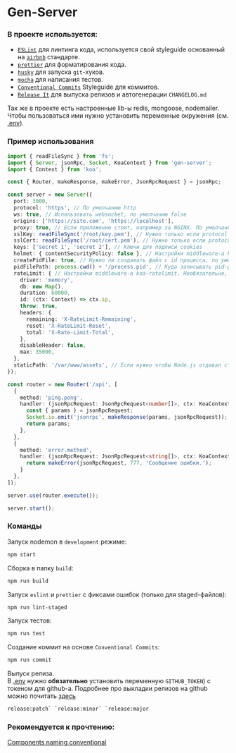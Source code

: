 # Gen-Server

### В проекте используется:

-   [`ESLint`](https://eslint.org/) для линтинга кода, используется свой styleguide основанный на [`airbnb`](https://github.com/airbnb/javascript) стандарте.
-   [`prettier`](https://prettier.io/) для форматирования кода.
-   [`husky`](https://github.com/typicode/husky) для запуска `git`-хуков.
-   [`mocha`](https://jestjs.io/) для написания тестов.
-   [`Conventional Commits`](https://www.conventionalcommits.org) Styleguide для коммитов.
-   [`Release It`](https://github.com/release-it/release-it) для выпуска релизов и автогенерации `CHANGELOG.md`

Так же в проекте есть настроенные lib-ы redis, mongoose, nodemailer.
Чтобы пользоваться ими нужно установить переменные окружения (см. [.env](.env)).

### Пример использования
```typescript
import { readFileSync } from 'fs';
import { Server, jsonRpc, Socket, KoaContext } from 'gen-server';
import { Context } from 'koa';

const { Router, makeResponse, makeError, JsonRpcRequest } = jsonRpc;

const server = new Server({
  port: 3000,
  protocol: 'https', // По умолчанию http
  ws: true, // Использовать websocket, по умолчанию false
  origins: ['https://site.com', 'https://localhost'],
  proxy: true, // Если приложение стоит, например за NGINX. По умолчанию false
  sslKey: readFileSync('/root/key.pem'), // Нужно только если protocol не равен http
  sslCert: readFileSync('/root/cert.pem'), // Нужно только если protocol не равен http
  keys: ['secret 1', 'secret 2'], // Ключи для подписи cookies
  helmet: { contentSecurityPolicy: false }, // Настройки middleware-а koa-helmet
  createPidFile: true, // Нужно ли создавать файл с id процесса, по умолчанию false
  pidFilePath: process.cwd() + '/process.pid', // Куда записывать pid-файл. Не нужно если createPidFile = true. По умолчанию = process.cwd() + '/process.pid'
  rateLimit: { // Настройки middleware-а koa-ratelimit. Необязательно, эти настройки будут по умолчанию.
    driver: 'memory',
    db: new Map(),
    duration: 60000,
    id: (ctx: Context) => ctx.ip,
    throw: true,
    headers: {
      remaining: 'X-RateLimit-Remaining',
      reset: 'X-RateLimit-Reset',
      total: 'X-Rate-Limit-Total',
    },
    disableHeader: false,
    max: 35000,
  },
  staticPath: '/var/www/assets', // Если нужно чтобы Node.js отдавал статику
});

const router = new Router('/api', [
  {
    method: 'ping.pong',
    handler: (jsonRpcRequest: JsonRpcRequest<number[]>, ctx: KoaContext) => {
      const { params } = jsonRpcRequest;
      Socket.io.emit('jsonrpc', makeResponse(params, jsonRpcRequest)); // Будет работать только если сервер с опцией ws = true
      return params;
    },
  },
  {
    method: 'error.method',
    handler: (jsonRpcRequest: JsonRpcRequest<string[]>, ctx: KoaContext) => {
      return makeError(jsonRpcRequest, 777, 'Сообщение ошибки.');
    }
  },
]);

server.use(router.execute());

server.start();
```

### Команды

Запуск nodemon в `development` режиме:
```bash
npm start
```

Сборка в папку `build`:
```bash
npm run build
```

Запуск `eslint` и `prettier` с фиксами ошибок (только для staged-файлов):
```bash
npm run lint-staged
```

Запуск тестов:
```bash
npm run test
```

Создание коммит на основе `Conventional Commits`:
```bash
npm run commit
```

Выпуск релиза.<br>В [.env](.env) нужно **обязательно** установить переменную `GITHUB_TOKEN`) с токеном для github-а.
Подробнее про выкладки релизов на github можно почитать [здесь](https://docs.github.com/en/free-pro-team@latest/github/administering-a-repository/about-releases)
```bash
release:patch` `release:minor` `release:major
```

### Рекомендуется к прочтению:
[Components naming conventional](https://medium.com/@wittydeveloper/react-components-naming-convention-%EF%B8%8F-b50303551505)
